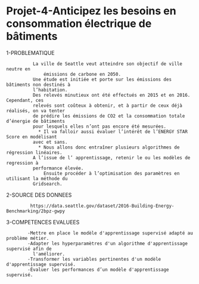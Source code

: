 # Projet-4-Anticipez les besoins en consommation électrique de bâtiments

1-PROBLEMATIQUE

		      La ville de Seattle veut atteindre son objectif de ville neutre en 
          	      émissions de carbone en 2050.
		      Une étude est initiée et porte sur les émissions des bâtiments non destinés à 
		      l’habitation.
		      Des relevés minutieux ont été effectués en 2015 et en 2016. Cependant, ces 
		      relevés sont coûteux à obtenir, et à partir de ceux déjà réalisés, on va tenter 
		      de prédire les émissions de CO2 et la consommation totale d’énergie de bâtiments 
		      pour lesquels elles n’ont pas encore été mesurées.
		        * Il va falloir aussi évaluer l’intérêt de l’ENERGY STAR Score en modélisant 
			  avec et sans.
		        * Nous allons donc entraîner plusieurs algorithmes de régression linéaires.
		      A l’issue de l’ apprentissage, retenir le ou les modèles de regression à 
		      performance élevée.     		
          	      Ensuite procéder à l’optimisation des paramètres en utilisant la méthode du 
		      Gridsearch.
		      
2-SOURCE DES  DONNEES
		     
		     https://data.seattle.gov/dataset/2016-Building-Energy-Benchmarking/2bpz-gwpy


3-COMPETENCES EVALUEES

		    -Mettre en place le modèle d'apprentissage supervisé adapté au problème métier.
		    -Adapter les hyperparamètres d'un algorithme d'apprentissage supervisé afin de
		      l'améliorer.
		    -Transformer les variables pertinentes d'un modèle d'apprentissage supervisé.
		    -Évaluer les performances d’un modèle d'apprentissage supervisé.
